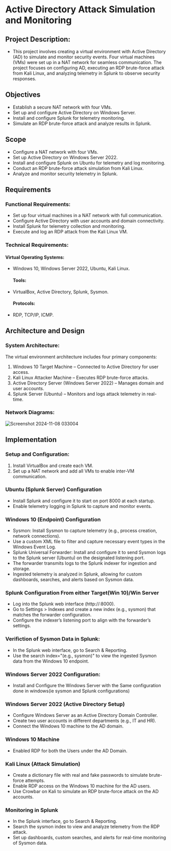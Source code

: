 # Active Directory Attack Simulation and Monitoring

## Project Description:
- This project involves creating a virtual environment with Active Directory (AD) to simulate and monitor security events. Four virtual machines (VMs) were set up in a NAT network for seamless communication. The project focuses on configuring AD, executing an RDP brute-force attack from Kali Linux, and analyzing telemetry in Splunk to observe security responses.


## Objectives
- Establish a secure NAT network with four VMs.
- Set up and configure Active Directory on Windows Server.
- Install and configure Splunk for telemetry monitoring.
- Simulate an RDP brute-force attack and analyze results in Splunk.

## Scope
- Configure a NAT network with four VMs.
- Set up Active Directory on Windows Server 2022.
- Install and configure Splunk on Ubuntu for telemetry and log monitoring.
- Conduct an RDP brute-force attack simulation from Kali Linux.
- Analyze and monitor security telemetry in Splunk.

## Requirements
### Functional Requirements:
- Set up four virtual machines in a NAT network with full communication.
- Configure Active Directory with user accounts and domain connectivity.
- Install Splunk for telemetry collection and monitoring.
- Execute and log an RDP attack from the Kali Linux VM.
### Technical Requirements:
  #### Virtual Operating Systems: 
- Windows 10, Windows Server 2022, Ubuntu, Kali Linux.
  #### Tools: 
- VirtualBox, Active Directory, Splunk, Sysmon.
  #### Protocols:
- RDP, TCP/IP, ICMP.


## Architecture and Design
### System Architecture:
The virtual environment architecture includes four primary components:

1. Windows 10 Target Machine – Connected to Active Directory for user access.
2. Kali Linux Attacker Machine – Executes RDP brute-force attacks.
3. Active Directory Server (Windows Server 2022) – Manages domain and user accounts.
4. Splunk Server (Ubuntu) – Monitors and logs attack telemetry in real-time.

### Network Diagrams:

![Screenshot 2024-11-08 033004](https://github.com/user-attachments/assets/88110a09-8385-455e-96f1-d45bedca7649)


## Implementation
### Setup and Configuration:

1. Install VirtualBox and create each VM.
2. Set up a NAT network and add all VMs to enable inter-VM communication.

### Ubuntu (Splunk Server) Configuration
- Install Splunk and configure it to start on port 8000 at each startup.
- Enable telemetry logging in Splunk to capture and monitor events.
  
### Windows 10 (Endpoint) Configuration
- Sysmon: Install Sysmon to capture telemetry (e.g., process creation, network connections).
- Use a custom XML file to filter and capture necessary event types in the Windows Event Log.
- Splunk Universal Forwarder: Install and configure it to send Sysmon logs to the Splunk server (Ubuntu) on the designated listening port.
- The forwarder transmits logs to the Splunk indexer for ingestion and storage.
- Ingested telemetry is analyzed in Splunk, allowing for custom dashboards, searches, and alerts based on Sysmon data.


### Splunk Configuration From either Target(Win 10)/Win Server
- Log into the Splunk web interface (http://<SplunkServerIP>:8000).
- Go to Settings > Indexes and create a new index (e.g., sysmon) that matches the forwarder configuration.
- Configure the indexer’s listening port to align with the forwarder’s settings.


### Verifiction of Sysmon Data in Splunk:
- In the Splunk web interface, go to Search & Reporting.
- Use the search index="(e.g., sysmon)" to view the ingested Sysmon data from the Windows 10 endpoint.


### Windows Server 2022 Configuration:
- Install and Configure the Windows Server with the Same configuration done in windows(ie sysmon and Splunk configurations)




### Windows Server 2022 (Active Directory Setup)
- Configure Windows Server as an Active Directory Domain Controller.
- Create two user accounts in different departments (e.g., IT and HR).
- Connect the Windows 10 machine to the AD domain.

### Windows 10 Machine 
- Enabled RDP for both the Users under the AD Domain.  


### Kali Linux (Attack Simulation)
- Create a dictionary file with real and fake passwords to simulate brute-force attempts.
- Enable RDP access on the Windows 10 machine for the AD users.
- Use Crowbar on Kali to simulate an RDP brute-force attack on the AD accounts.


### Monitoring in Splunk
- In the Splunk interface, go to Search & Reporting.
- Search the sysmon index to view and analyze telemetry from the RDP attack.
- Set up dashboards, custom searches, and alerts for real-time monitoring of Sysmon data.
